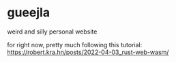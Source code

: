 # gueejla
weird and silly personal website

for right now, pretty much following this tutorial:
https://robert.kra.hn/posts/2022-04-03_rust-web-wasm/